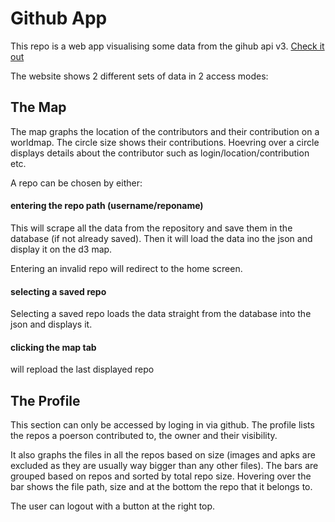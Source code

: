 # Github App

This repo is a web app visualising some data from the gihub api v3.
[Check it out](https://a-github.herokuapp.com/)

The website shows 2 different sets of data in 2 access modes:

## The Map

The map graphs the location of the contributors and their contribution on a worldmap.
The circle size shows their contributions.
Hoevring over a circle displays details about the contributor such as login/location/contribution etc.

A repo can be chosen by either:

#### entering the repo path (username/reponame)

This will scrape all the data from the repository and save them in the database (if not already saved).
Then it will load the data ino the json and display it on the d3 map.

Entering an invalid repo will redirect to the home screen.

#### selecting a saved repo

Selecting a saved repo loads the data straight from the database into the json and displays it.

#### clicking the map tab

will repload the last displayed repo

## The Profile

This section can only be accessed by loging in via github.
The profile lists the repos a poerson contributed to, the owner and their visibility.

It also graphs the files in all the repos based on size (images and apks are excluded as they are usually way bigger than any other files). The bars are grouped based on repos and sorted by total repo size.
Hovering over the bar shows the file path, size and at the bottom the repo that it belongs to.

The user can logout with a button at the right top.


